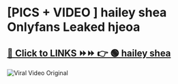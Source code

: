
 # [PICS + VIDEO ] hailey shea Onlyfans Leaked hjeoa

## <h2><a href="https://clipsfans.com/hailey_shea&ref=git">🔗 Click to LINKS ⏩⏩ 👉 🟢 hailey shea </a></h2>

<a href="https://clipsfans.com/hailey_shea&ref=git" rel="nofollow" data-target="animated-image.originalLink"><img src="https://i.ibb.co.com/xMMVF88/686577567.gif" alt="Viral Video Original" style="max-width: 100%; display: inline-block;" data-target="animated-image.originalImage"></a>

